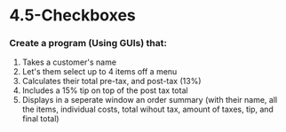 # 4.5-Checkboxes

### Create a program (Using GUIs) that:
1. Takes a customer's name
2. Let's them select up to 4 items off a menu
3. Calculates their total pre-tax, and post-tax (13%)
4. Includes a 15% tip on top of the post tax total
5. Displays in a seperate window an order summary (with their name, all the items, individual costs, total wihout tax, amount of taxes, tip, and final total)
